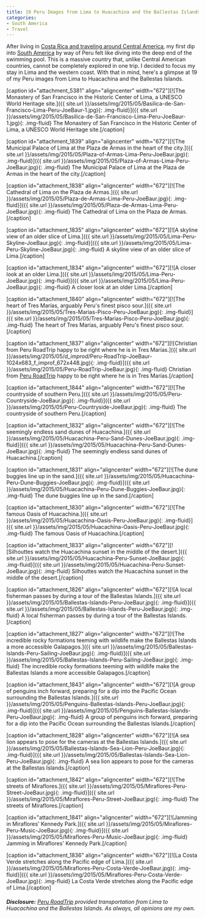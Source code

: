 ```yaml
---
title: 19 Peru Images from Lima to Huacachina and the Ballestas Islands
categories:
- South America
- Travel
---
```


After living in [Costa Rica and traveling around Central America](https://joebaur.com/talking-tico-costa-rica-travel-book/), my first dip into [South America](https://withoutapath.com/category/south-america/) by way of Peru felt like diving into the deep end of the swimming pool. This is a massive country that, unlike Central American countries, cannot be completely explored in one trip. I decided to focus my stay in Lima and the western coast. With that in mind, here's a glimpse at 19 of my Peru images from Lima to Huacachina and the Ballestas Islands.

[caption id="attachment_5381" align="aligncenter" width="672"][![The Monastery of San Francisco in the Historic Center of Lima, a UNESCO World Heritage site.]({{ site.url }}/assets/img/2015/05/Basilica-de-San-Francisco-Lima-Peru-JoeBaur-1.jpg){: .img-fluid}]({{ site.url }}/assets/img/2015/05/Basilica-de-San-Francisco-Lima-Peru-JoeBaur-1.jpg){: .img-fluid} The Monastery of San Francisco in the Historic Center of Lima, a UNESCO World Heritage site.[/caption]

<!-- more -->

[caption id="attachment_1839" align="aligncenter" width="672"][![The Municipal Palace of Lima at the Plaza de Armas in the heart of the city.]({{ site.url }}/assets/img/2015/05/Plaza-of-Armas-Lima-Peru-JoeBaur.jpg){: .img-fluid}]({{ site.url }}/assets/img/2015/05/Plaza-of-Armas-Lima-Peru-JoeBaur.jpg){: .img-fluid} The Municipal Palace of Lima at the Plaza de Armas in the heart of the city.[/caption]

[caption id="attachment_1838" align="aligncenter" width="672"][![The Cathedral of Lima on the Plaza de Armas.]({{ site.url }}/assets/img/2015/05/Plaza-de-Armas-Lima-Peru-JoeBaur.jpg){: .img-fluid}]({{ site.url }}/assets/img/2015/05/Plaza-de-Armas-Lima-Peru-JoeBaur.jpg){: .img-fluid} The Cathedral of Lima on the Plaza de Armas.[/caption]

[caption id="attachment_1835" align="aligncenter" width="672"][![A skyline view of an older slice of Lima.]({{ site.url }}/assets/img/2015/05/Lima-Peru-Skyline-JoeBaur.jpg){: .img-fluid}]({{ site.url }}/assets/img/2015/05/Lima-Peru-Skyline-JoeBaur.jpg){: .img-fluid} A skyline view of an older slice of Lima.[/caption]

[caption id="attachment_1834" align="aligncenter" width="672"][![A closer look at an older Lima.]({{ site.url }}/assets/img/2015/05/Lima-Peru-JoeBaur.jpg){: .img-fluid}]({{ site.url }}/assets/img/2015/05/Lima-Peru-JoeBaur.jpg){: .img-fluid} A closer look at an older Lima.[/caption]

[caption id="attachment_1840" align="aligncenter" width="672"][![The heart of Tres Marías, arguably Peru's finest pisco sour.]({{ site.url }}/assets/img/2015/05/Tres-Marias-Pisco-Peru-JoeBaur.jpg){: .img-fluid}]({{ site.url }}/assets/img/2015/05/Tres-Marias-Pisco-Peru-JoeBaur.jpg){: .img-fluid} The heart of Tres Marías, arguably Peru's finest pisco sour.[/caption]

[caption id="attachment_1837" align="aligncenter" width="672"][![Christian from Peru RoadTrip happy to be right where he is in Tres Marías.]({{ site.url }}/assets/img/2015/05/_d_improd_/Peru-RoadTrip-JoeBaur-1024x683_f_improf_672x448.jpg){: .img-fluid}]({{ site.url }}/assets/img/2015/05/Peru-RoadTrip-JoeBaur.jpg){: .img-fluid} Christian from [Peru RoadTrip](http://peruroadtrip.com/) happy to be right where he is in Tres Marías.[/caption]

[caption id="attachment_1844" align="aligncenter" width="672"][![The countryside of southern Peru.]({{ site.url }}/assets/img/2015/05/Peru-Countryside-JoeBaur.jpg){: .img-fluid}]({{ site.url }}/assets/img/2015/05/Peru-Countryside-JoeBaur.jpg){: .img-fluid} The countryside of southern Peru.[/caption]

[caption id="attachment_1832" align="aligncenter" width="672"][![The seemingly endless sand dunes of Huacachina.]({{ site.url }}/assets/img/2015/05/Huacachina-Peru-Sand-Dunes-JoeBaur.jpg){: .img-fluid}]({{ site.url }}/assets/img/2015/05/Huacachina-Peru-Sand-Dunes-JoeBaur.jpg){: .img-fluid} The seemingly endless sand dunes of Huacachina.[/caption]

[caption id="attachment_1831" align="aligncenter" width="672"][![The dune buggies line up in the sand.]({{ site.url }}/assets/img/2015/05/Huacachina-Peru-Dune-Buggies-JoeBaur.jpg){: .img-fluid}]({{ site.url }}/assets/img/2015/05/Huacachina-Peru-Dune-Buggies-JoeBaur.jpg){: .img-fluid} The dune buggies line up in the sand.[/caption]

[caption id="attachment_1830" align="aligncenter" width="672"][![The famous Oasis of Huacachina.]({{ site.url }}/assets/img/2015/05/Huacachina-Oasis-Peru-JoeBaur.jpg){: .img-fluid}]({{ site.url }}/assets/img/2015/05/Huacachina-Oasis-Peru-JoeBaur.jpg){: .img-fluid} The famous Oasis of Huacachina.[/caption]

[caption id="attachment_1833" align="aligncenter" width="672"][![Silhouttes watch the Huacachina sunset in the middle of the desert.]({{ site.url }}/assets/img/2015/05/Huacachina-Peru-Sunset-JoeBaur.jpg){: .img-fluid}]({{ site.url }}/assets/img/2015/05/Huacachina-Peru-Sunset-JoeBaur.jpg){: .img-fluid} Silhouttes watch the Huacachina sunset in the middle of the desert.[/caption]

[caption id="attachment_1826" align="aligncenter" width="672"][![A local fisherman passes by during a tour of the Ballestas Islands.]({{ site.url }}/assets/img/2015/05/Ballestas-Islands-Peru-JoeBaur.jpg){: .img-fluid}]({{ site.url }}/assets/img/2015/05/Ballestas-Islands-Peru-JoeBaur.jpg){: .img-fluid} A local fisherman passes by during a tour of the Ballestas Islands.[/caption]

[caption id="attachment_1827" align="aligncenter" width="672"][![The incredible rocky formations teeming with wildlife make the Ballestas Islands a more accessible Galapagos.]({{ site.url }}/assets/img/2015/05/Ballestas-Islands-Peru-Sailing-JoeBaur.jpg){: .img-fluid}]({{ site.url }}/assets/img/2015/05/Ballestas-Islands-Peru-Sailing-JoeBaur.jpg){: .img-fluid} The incredible rocky formations teeming with wildlife make the Ballestas Islands a more accessible Galapagos.[/caption]

[caption id="attachment_1843" align="aligncenter" width="672"][![A group of penguins inch forward, preparing for a dip into the Pacific Ocean surrounding the Ballestas Islands.]({{ site.url }}/assets/img/2015/05/Penguins-Ballestas-Islands-Peru-JoeBaur.jpg){: .img-fluid}]({{ site.url }}/assets/img/2015/05/Penguins-Ballestas-Islands-Peru-JoeBaur.jpg){: .img-fluid} A group of penguins inch forward, preparing for a dip into the Pacific Ocean surrounding the Ballestas Islands.[/caption]

[caption id="attachment_1828" align="aligncenter" width="672"][![A sea lion appears to pose for the cameras at the Ballestas Islands.]({{ site.url }}/assets/img/2015/05/Ballestas-Islands-Sea-Lion-Peru-JoeBaur.jpg){: .img-fluid}]({{ site.url }}/assets/img/2015/05/Ballestas-Islands-Sea-Lion-Peru-JoeBaur.jpg){: .img-fluid} A sea lion appears to pose for the cameras at the Ballestas Islands.[/caption]

[caption id="attachment_1842" align="aligncenter" width="672"][![The streets of Miraflores.]({{ site.url }}/assets/img/2015/05/Miraflores-Peru-Street-JoeBaur.jpg){: .img-fluid}]({{ site.url }}/assets/img/2015/05/Miraflores-Peru-Street-JoeBaur.jpg){: .img-fluid} The streets of Miraflores.[/caption]

[caption id="attachment_1841" align="aligncenter" width="672"][![Jamming in Miraflores' Kennedy Park.]({{ site.url }}/assets/img/2015/05/Miraflores-Peru-Music-JoeBaur.jpg){: .img-fluid}]({{ site.url }}/assets/img/2015/05/Miraflores-Peru-Music-JoeBaur.jpg){: .img-fluid} Jamming in Miraflores' Kennedy Park.[/caption]

[caption id="attachment_1836" align="aligncenter" width="672"][![La Costa Verde stretches along the Pacific edge of Lima.]({{ site.url }}/assets/img/2015/05/Miraflores-Peru-Costa-Verde-JoeBaur.jpg){: .img-fluid}]({{ site.url }}/assets/img/2015/05/Miraflores-Peru-Costa-Verde-JoeBaur.jpg){: .img-fluid} La Costa Verde stretches along the Pacific edge of Lima.[/caption]

###### **Disclosure:** [Peru RoadTrip](http://peruroadtrip.com/) provided transportation from Lima to Huacachina and the Ballestas Islands. As always, all opinions are my own.
